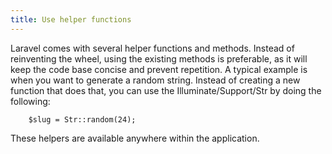 ```yaml
---
title: Use helper functions
---
```

Laravel comes with several helper functions and methods. Instead of reinventing the wheel, using the existing methods is preferable, as it will keep the code base concise and prevent repetition. A typical example is when you want to generate a random string. Instead of creating a new function that does that, you can use the <span class="text-[13px] bg-[#EDEEF3] px-2 py-1">Illuminate/Support/Str</span> by doing the following:

        $slug = Str::random(24);

These helpers are available anywhere within the application.
